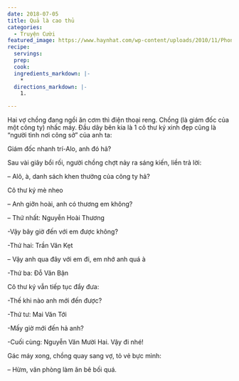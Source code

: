 ```yaml
---
date: 2018-07-05
title: Quả là cao thủ
categories:
  - Truyện Cười
featured_image: https://www.haynhat.com/wp-content/uploads/2010/11/Phone-292x300.gif
recipe:
  servings:  
  prep:  
  cook:  
  ingredients_markdown: |-
    * 
  directions_markdown: |-
    1. 

---
```


Hai vợ chồng đang ngồi ăn cơm thì điện thoại reng. Chồng (là giám đốc của một công ty) nhấc máy. Đầu dây bên kia là 1 cô thư ký xinh đẹp cũng là “người tình nơi công sở” của anh ta:

Giám đốc nhanh trí-Alo, anh đó hả?

Sau vài giây bổi rối, người chồng chợt nảy ra sáng kiến, liền trả lời:

– Alô, à, danh sách khen thưởng của công ty hả?

Cô thư ký mè nheo

– Anh giỡn hoài, anh có thương em không?

– Thứ nhất: Nguyễn Hoài Thương

-Vậy bây giờ đến với em được không?

-Thứ hai: Trần Văn Kẹt

– Vậy anh qua đây với em đi, em nhớ anh quá à

-Thứ ba: Đỗ Văn Bận

Cô thư ký vẫn tiếp tục đẩy đưa:

-Thế khi nào anh mới đến được?

-Thứ tư: Mai Văn Tới

-Mấy giờ mới đến hả anh?

-Cuối cùng: Nguyễn Văn Mười Hai. Vậy đi nhé!

Gác máy xong, chồng quay sang vợ, tỏ vẻ bực mình:

– Hừm, văn phòng làm ăn bê bối quá.